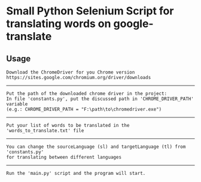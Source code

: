 # Small Python Selenium Script for translating words on google-translate

## Usage

    Download the ChromeDriver for you Chrome version
    https://sites.google.com/chromium.org/driver/downloads

___

    Put the path of the downloaded chrome driver in the project:
    In file 'constants.py', put the discussed path in 'CHROME_DRIVER_PATH' variable
    (e.g.: CHROME_DRIVER_PATH = "F:\path\to\chromedriver.exe")

___

    Put your list of words to be translated in the 'words_to_translate.txt' file

___

    You can change the sourceLanguage (sl) and targetLanguage (tl) from 'constants.py'
    for translating between different languages

___

    Run the 'main.py' script and the program will start.
